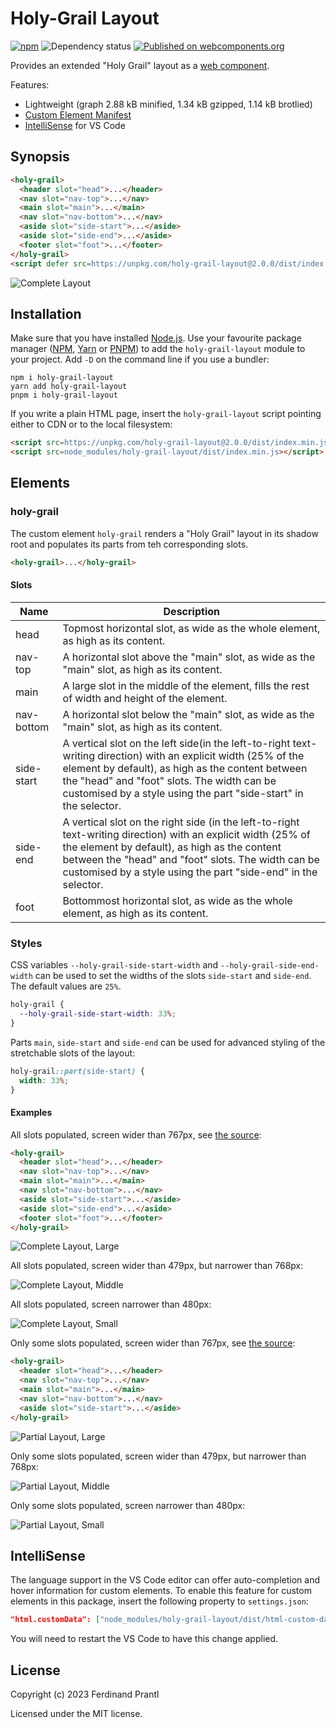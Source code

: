 # Holy-Grail Layout

[![npm](https://img.shields.io/npm/v/holy-grail-layout)](https://www.npmjs.com/package/holy-grail-layout#top)
![Dependency status](https://img.shields.io/librariesio/release/npm/holy-grail-layout)
[![Published on webcomponents.org](https://img.shields.io/badge/webcomponents.org-published-blue.svg)](https://www.webcomponents.org/element/holy-grail-layout)

Provides an extended "Holy Grail" layout as a [web component].

Features:

* Lightweight (graph 2.88 kB minified, 1.34 kB gzipped, 1.14 kB brotlied)
* [Custom Element Manifest]
* [IntelliSense](#intellisense) for VS Code

## Synopsis

<!--
```
<custom-element-demo>
  <template>
    <script defer src=https://unpkg.com/holy-grail-layout@2.0.0/dist/index.min.js></script>
    <holy-grail>
      <header slot="head" style="background: #ffcdd2">Head</header>
      <nav slot="nav-top" style="background: #bbdefb">Top Nav</nav>
      <main slot="main" style="background: #dcedc8">Main</main>
      <nav slot="nav-bottom" style="background: #bbdefb">Bottom Nav</nav>
      <aside slot="side-start" style="background: #e1bee7">Start Side</aside>
      <aside slot="side-end" style="background: #e1bee7">End Side</aside>
      <footer slot="foot" style="background: #ffecb3">Foot</footer>
    </holy-grail>
  </template>
</custom-element-demo>
```
-->
```html
<holy-grail>
  <header slot="head">...</header>
  <nav slot="nav-top">...</nav>
  <main slot="main">...</main>
  <nav slot="nav-bottom">...</nav>
  <aside slot="side-start">...</aside>
  <aside slot="side-end">...</aside>
  <footer slot="foot">...</footer>
</holy-grail>
<script defer src=https://unpkg.com/holy-grail-layout@2.0.0/dist/index.min.js></script>
```

![Complete Layout](doc/complete-collapsed.png)

## Installation

Make sure that you have installed [Node.js]. Use your favourite package manager ([NPM], [Yarn] or [PNPM]) to add the `holy-grail-layout` module to your project. Add `-D` on the command line if you use a bundler:

```
npm i holy-grail-layout
yarn add holy-grail-layout
pnpm i holy-grail-layout
```

If you write a plain HTML page, insert the `holy-grail-layout` script pointing either to CDN or to the local filesystem:

```html
<script src=https://unpkg.com/holy-grail-layout@2.0.0/dist/index.min.js></script>
<script src=node_modules/holy-grail-layout/dist/index.min.js></script>
```

## Elements

### holy-grail

The custom element `holy-grail` renders a "Holy Grail" layout in its shadow root and populates its parts from teh corresponding slots.

```html
<holy-grail>...</holy-grail>
```

#### Slots

| Name       | Description                                                                                   |
|------------|-----------------------------------------------------------------------------------------------|
| head       | Topmost horizontal slot, as wide as the whole element, as high as its content.                |
| nav-top    | A horizontal slot above the "main" slot, as wide as the "main" slot, as high as its content.  |
| main       | A large slot in the middle of the element, fills the rest of width and height of the element. |
| nav-bottom | A horizontal slot below the "main" slot, as wide as the "main" slot, as high as its content.  |
| side-start | A vertical slot on the left side(in the left-to-right text-writing direction) with an explicit width (25% of the element by default), as high as the content between the \"head\" and \"foot\" slots. The width can be customised by a style using the part \"side-start\" in the selector. |
| side-end   | A vertical slot on the right side (in the left-to-right text-writing direction) with an explicit width (25% of the element by default), as high as the content between the \"head\" and \"foot\" slots. The width can be customised by a style using the part \"side-end\" in the selector. |
| foot       | Bottommost horizontal slot, as wide as the whole element, as high as its content.             |

### Styles

CSS variables `--holy-grail-side-start-width` and `--holy-grail-side-end-width` can be used to set the widths of the slots `side-start` and `side-end`. The default values are `25%`.

```css
holy-grail {
  --holy-grail-side-start-width: 33%;
}
```

Parts `main`, `side-start` and `side-end` can be used for advanced styling of the stretchable slots of the layout:

```css
holy-grail::part(side-start) {
  width: 33%;
}
```

#### Examples

All slots populated, screen wider than 767px, see [the source](example/complete.html):

```html
<holy-grail>
  <header slot="head">...</header>
  <nav slot="nav-top">...</nav>
  <main slot="main">...</main>
  <nav slot="nav-bottom">...</nav>
  <aside slot="side-start">...</aside>
  <aside slot="side-end">...</aside>
  <footer slot="foot">...</footer>
</holy-grail>
```

![Complete Layout, Large](doc/complete-expanded.png)

All slots populated, screen wider than 479px, but narrower than 768px:

![Complete Layout, Middle](doc/complete-middle.png)

All slots populated, screen narrower than 480px:

![Complete Layout, Small](doc/complete-small.png)

Only some slots populated, screen wider than 767px, see [the source](example/partial.html):

```html
<holy-grail>
  <header slot="head">...</header>
  <nav slot="nav-top">...</nav>
  <main slot="main">...</main>
  <nav slot="nav-bottom">...</nav>
  <aside slot="side-start">...</aside>
</holy-grail>
```

![Partial Layout, Large](doc/partial-expanded.png)

Only some slots populated, screen wider than 479px, but narrower than 768px:

![Partial Layout, Middle](doc/partial-middle.png)

Only some slots populated, screen narrower than 480px:

![Partial Layout, Small](doc/partial-small.png)

## IntelliSense

The language support in the VS Code editor can offer auto-completion and hover information for custom elements. To enable this feature for custom elements in this package, insert the following property to `settings.json`:

```json
"html.customData": ["node_modules/holy-grail-layout/dist/html-custom-data.json"]
```

You will need to restart the VS Code to have this change applied.

## License

Copyright (c) 2023 Ferdinand Prantl

Licensed under the MIT license.

[web component]: https://developer.mozilla.org/en-US/docs/Web/Web_Components
[Custom Element Manifest]: https://github.com/webcomponents/custom-elements-manifest#readme
[Web Worker]: https://developer.mozilla.org/en-US/docs/Web/API/Web_Workers_API
[Node.js]: https://nodejs.org/
[NPM]: https://docs.npmjs.com/cli/npm
[Yarn]: https://classic.yarnpkg.com/docs/cli/
[PNPM]: https://pnpm.js.org/pnpm-cli
